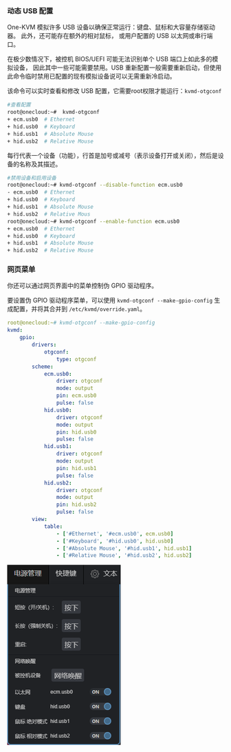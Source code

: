 ### 动态 USB 配置

One-KVM 模拟许多 USB 设备以确保正常运行：键盘、鼠标和大容量存储驱动器。 此外，还可能存在额外的相对鼠标， 或用户配置的 USB 以太网或串行端口。

在极少数情况下，被控机 BIOS/UEFI 可能无法识别单个 USB 端口上如此多的模拟设备， 因此其中一些可能需要禁用。USB 重新配置一般需要重新启动，但使用此命令临时禁用已配置的现有模拟设备说可以无需重新冷启动。

该命令可以实时查看和修改 USB 配置，它需要root权限才能运行：`kvmd-otgconf`

```bash
#查看配置
root@onecloud:~#  kvmd-otgconf
+ ecm.usb0  # Ethernet
+ hid.usb0  # Keyboard
+ hid.usb1  # Absolute Mouse
+ hid.usb2  # Relative Mouse
```

每行代表一个设备（功能），行首是加号或减号（表示设备打开或关闭），然后是设备的名称及其描述。

```bash
#禁用设备和启用设备
root@onecloud:~# kvmd-otgconf --disable-function ecm.usb0
- ecm.usb0  # Ethernet
+ hid.usb0  # Keyboard
+ hid.usb1  # Absolute Mouse
+ hid.usb2  # Relative Mous
root@onecloud:~# kvmd-otgconf --enable-function ecm.usb0
+ ecm.usb0  # Ethernet
+ hid.usb0  # Keyboard
+ hid.usb1  # Absolute Mouse
+ hid.usb2  # Relative Mouse
```

### 网页菜单

你还可以通过网页界面中的菜单控制伪 GPIO 驱动程序。

要设置伪 GPIO 驱动程序菜单，可以使用 `kvmd-otgconf --make-gpio-config` 生成配置，并将其合并到  `/etc/kvmd/override.yaml`。

```yaml
root@onecloud:~# kvmd-otgconf --make-gpio-config
kvmd:
    gpio:
        drivers:
            otgconf:
                type: otgconf
        scheme:
            ecm.usb0:
                driver: otgconf
                mode: output
                pin: ecm.usb0
                pulse: false
            hid.usb0:
                driver: otgconf
                mode: output
                pin: hid.usb0
                pulse: false
            hid.usb1:
                driver: otgconf
                mode: output
                pin: hid.usb1
                pulse: false
            hid.usb2:
                driver: otgconf
                mode: output
                pin: hid.usb2
                pulse: false
        view:
            table:
                - ['#Ethernet', '#ecm.usb0', ecm.usb0]
                - ['#Keyboard', '#hid.usb0', hid.usb0]
                - ['#Absolute Mouse', '#hid.usb1', hid.usb1]
                - ['#Relative Mouse', '#hid.usb2', hid.usb2]
```

![PixPin_2024-06-30_20-34-03](./img/PixPin_2024-06-30_20-34-03.png)